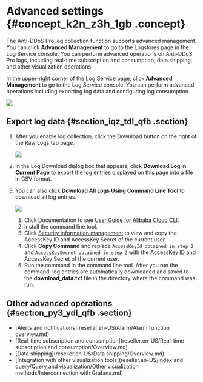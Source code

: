 # Advanced settings {#concept_k2n_z3h_1gb .concept}

The Anti-DDoS Pro log collection function supports advanced management. You can click **Advanced Management** to go to the Logstores page in the Log Service console. You can perform advanced operations on Anti-DDoS Pro logs, including real-time subscription and consumption, data shipping, and other visualization operations.

In the upper-right corner of the Log Service page, click **Advanced Management** to go to the Log Service console. You can perform advanced operations including exporting log data and configuring log consumption.

![](http://static-aliyun-doc.oss-cn-hangzhou.aliyuncs.com/assets/img/76738/156574662033771_en-US.png)

## Export log data {#section_iqz_tdl_qfb .section}

1.  After you enable log collection, click the Download button on the right of the Raw Logs tab page.

    ![](http://static-aliyun-doc.oss-cn-hangzhou.aliyuncs.com/assets/img/40474/156574662021221_en-US.png)

2.  In the Log Download dialog box that appears, click **Download Log in Current Page** to export the log entries displayed on this page into a file in CSV format.
3.  You can also click **Download All Logs Using Command Line Tool** to download all log entries.

    ![](http://static-aliyun-doc.oss-cn-hangzhou.aliyuncs.com/assets/img/40474/156574662021222_en-US.png)

    1.  Click Documentation to see [User Guide for Alibaba Cloud CLI](https://aliyun-log-cli.readthedocs.io/en/latest/README_CN.html?spm=5176.10560872.0.0.19b234c002pySx#安装).
    2.  Install the command line tool.
    3.  Click [Security information management](https://usercenter.console.aliyun.com/?spm=5176.10560872.0.0.19b234c002pySx#/manage/ak) to view and copy the AccessKey ID and AccessKey Secret of the current user.
    4.  Click **Copy Command** and replace `AccessKeyId obtained in step 2` and `AccessKeySecret obtained in step 2` with the AccessKey ID and AccessKey Secret of the current user.
    5.  Run the command in the command line tool.
    After you run the command, log entries are automatically downloaded and saved to the **download\_data.txt** file in the directory where the command was run.


## Other advanced operations {#section_py3_ydl_qfb .section}

-   [Alerts and notifications](reseller.en-US/Alarm/Alarm function overview.md)
-   [Real-time subscription and consumption](reseller.en-US/Real-time subscription and consumption/Overview.md)
-   [Data shipping](reseller.en-US/Data shipping/Overview.md)
-   [Integration with other visualization tools](reseller.en-US/Index and query/Query and visualization/Other visualization methods/Interconnection with Grafana.md)

